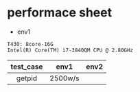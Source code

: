 
# performace sheet
- env1
```
T430: 8core-16G
Intel(R) Core(TM) i7-3840QM CPU @ 2.80GHz
```
|test_case|env1|env2|
|:--:|:--:|:--:|
|getpid|2500w/s||
